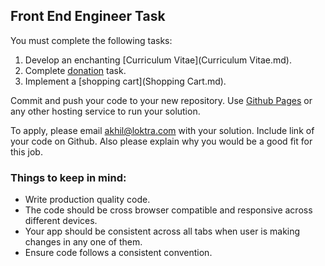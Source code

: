## Front End Engineer Task
You must complete the following tasks:

1. Develop an enchanting [Curriculum Vitae](Curriculum Vitae.md).
2. Complete [donation](Donate.md) task.
3. Implement a [shopping cart](Shopping Cart.md).

Commit and push your code to your new repository. Use [Github Pages](https://help.github.com/articles/what-is-github-pages/) or any other hosting service to run your solution.

To apply, please email akhil@loktra.com with your solution. Include link of your code on Github. Also please explain why you would be a good fit for this job.


### Things to keep in mind:

* Write production quality code.
* The code should be cross browser compatible and responsive across different devices.
* Your app should be consistent across all tabs when user is making changes in any one of them.
* Ensure code follows a consistent convention.